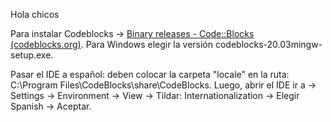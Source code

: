 Hola chicos

Para instalar Codeblocks -> [Binary releases - Code::Blocks (codeblocks.org)](https://www.codeblocks.org/downloads/binaries/). Para Windows elegir la versión  codeblocks-20.03mingw-setup.exe. 

Pasar el IDE a español: deben colocar la carpeta "locale" en la ruta: C:\Program Files\CodeBlocks\share\CodeBlocks. Luego, abrir el IDE ir a -> Settings -> Environment -> View -> Tildar: Internationalization  -> Elegir Spanish -> Aceptar.
